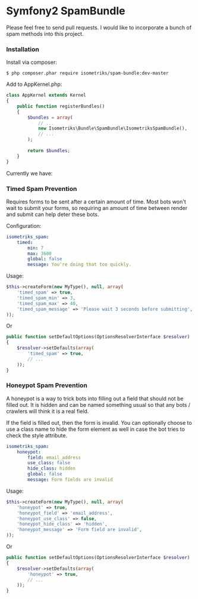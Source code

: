 # Symfony2 SpamBundle

Please feel free to send pull requests. I would like to incorporate a bunch of 
spam methods into this project. 

### Installation

Install via composer:

```shell
$ php composer.phar require isometriks/spam-bundle:dev-master
```

Add to AppKernel.php:

```php
class AppKernel extends Kernel
{
    public function registerBundles()
    {
        $bundles = array(
            // ...
            new Isometriks\Bundle\SpamBundle\IsometriksSpamBundle(),
            // ...
        );
        
        return $bundles;
    }
}
```

Currently we have:

### Timed Spam Prevention

Requires forms to be sent after a certain amount of time. Most bots won't wait 
to submit your forms, so requiring an amount of time between render and submit 
can help deter these bots. 

Configuration:

```YAML
isometriks_spam:
    timed:
        min: 7
        max: 3600
        global: false
        message: You're doing that too quickly.
```

Usage:

```php
$this->createForm(new MyType(), null, array(
    'timed_spam' => true, 
    'timed_spam_min' => 3, 
    'timed_spam_max' => 40, 
    'timed_spam_message' => 'Please wait 3 seconds before submitting',
)); 
```

Or

```php
public function setDefaultOptions(OptionsResolverInterface $resolver)
{
    $resolver->setDefaults(array(
        'timed_spam' => true,
        // ...
    ));
}
```

### Honeypot Spam Prevention

A honeypot is a way to trick bots into filling out a field that should not 
be filled out. It is hidden and can be named something usual so that any 
bots / crawlers will think it is a real field. 

If the field is filled out, then the form is invalid. You can optionally
choose to use a class name to hide the form element as well in case the
bot tries to check the style attribute. 

```yml
isometriks_spam:
    honeypot:
        field: email_address
        use_class: false
        hide_class: hidden
        global: false
        message: Form fields are invalid
```

Usage:

```php
$this->createForm(new MyType(), null, array(
    'honeypot' => true, 
    'honeypot_field' => 'email_address', 
    'honeypot_use_class' => false, 
    'honeypot_hide_class' => 'hidden',
    'honeypot_message' => 'Form field are invalid', 
)); 
```

Or

```php
public function setDefaultOptions(OptionsResolverInterface $resolver)
{
    $resolver->setDefaults(array(
        'honeypot' => true,
        // ...
    ));
}
```
